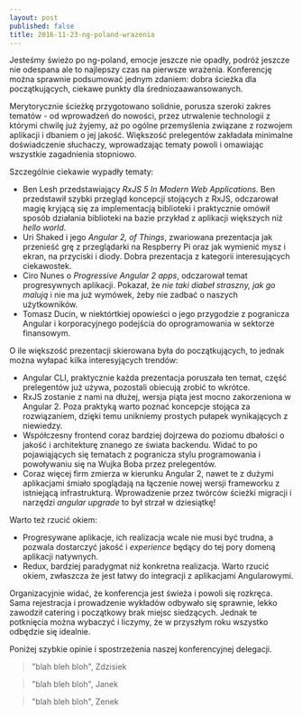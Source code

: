 ```yaml
---
layout: post
published: false
title: 2016-11-23-ng-poland-wrazenia
---
```

Jesteśmy świeżo po ng-poland, emocje jeszcze nie opadły, podróż jeszcze nie odespana ale to najlepszy czas na pierwsze wrażenia. Konferencję można sprawnie podsumować jednym zdaniem: dobra ścieżka dla początkujących, ciekawe punkty dla średniozaawansowanych.

Merytorycznie ścieżkę przygotowano solidnie, porusza szeroki zakres tematów - od wprowadzeń do nowości, przez utrwalenie technologii z którymi chwilę już żyjemy, aż po ogólne przemyślenia związane z rozwojem aplikacji i dbaniem o jej jakość. Większość prelegentów zakładała minimalne doświadczenie słuchaczy, wprowadzając tematy powoli i omawiając wszystkie zagadnienia stopniowo.

Szczególnie ciekawie wypadły tematy:
- Ben Lesh przedstawiający _RxJS 5 In Modern Web Applications_. Ben przedstawił szybki przegląd koncepcji stojących z RxJS, odczarował magię kryjącą się za implementacją biblioteki i praktycznie omówił sposób działania biblioteki na bazie przykład z aplikacji większych niż _hello world_.
- Uri Shaked i jego _Angular 2, of Things_, zwariowana prezentacja jak przenieść grę z przeglądarki na Respberry Pi oraz jak wymienić mysz i ekran, na przyciski i diody. Dobra prezentacja z kategorii interesujących ciekawostek.
- Ciro Nunes o _Progressive Angular 2 apps_, odczarował temat progresywnych aplikacji. Pokazał, że _nie taki diabeł straszny, jak go malują_ i nie ma już wymówek, żeby nie zadbać o naszych użytkowników.
- Tomasz Ducin, w niektórtkiej opowieści o jego przygodzie z pogranicza Angular i korporacyjnego podejścia do oprogramowania w sektorze finansowym.

O ile większość prezentacji skierowana była do początkujących, to jednak można wyłapać kilka interesyjących trendów:
- Angular CLI, praktycznie każda prezentacja poruszała ten temat, część prelegentów już używa, pozostali obiecują zrobić to wkrótce.
- RxJS zostanie z nami na dłużej, wersja piąta jest mocno zakorzeniona w Angular 2. Poza praktyką warto poznać koncepcje stojąca za rozwiązaniem, dzięki temu unikniemy prostych pułapek wynikających z niewiedzy.
- Współczesny frontend coraz bardziej dojrzewa do poziomu dbałości o jakość i architekturę znanego ze świata backendu. Widać to po pojawiąjących się tematach z pogranicza stylu programowania i powoływaniu się na Wujka Boba przez prelegentów.
- Coraz więcej firm zmierza w kierunku Angular 2, nawet te z dużymi aplikacjami śmiało spoglądają na łączenie nowej wersji frameworku z istniejącą infrastrukturą. Wprowadzenie przez twórców ścieżki migracji i narzędzi _angular upgrade_ to był strzał w dziesiątkę!

Warto też rzucić okiem:
- Progresywane aplikacje, ich realizacja wcale nie musi być trudna, a pozwala dostarczyć jakość i _experience_ będący do tej pory domeną aplikacji natywnych.
- Redux, bardziej paradygmat niż konkretna realizacja. Warto rzucić okiem, zwłaszcza że jest łatwy do integracji z aplikacjami Angularowymi.

Organizacyjnie widać, że konferencja jest świeża i powoli się rozkręca. Sama rejestracja i prowadzenie wykładów odbywało się sprawnie, lekko zawodził catering i początkowy brak miejsc siedzących. Jednak te potknięcia można wybaczyć i liczymy, że w przyszłym roku wszystko odbędzie się idealnie.

Poniżej szybkie opinie i spostrzeżenia naszej konferencyjnej delegacji.

> "blah bleh bloh", Zdzisiek

> "blah bleh bloh", Janek

> "blah bleh bloh", Zenek

